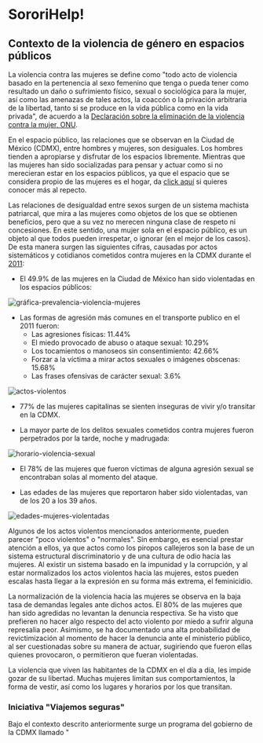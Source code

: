 # SororiHelp!

## Contexto de la violencia de género en espacios públicos

La violencia contra las mujeres se define como "todo acto de violencia basado en la pertenencia al sexo femenino que tenga o pueda tener como resultado un daño o sufrimiento físico, sexual o sociológica para la mujer, así como las amenazas de tales actos, la coaccón o la privación arbitraria de la libertad, tanto si se produce en la vida pública como en la vida privada", de acuerdo a la [Declaración sobre la eliminación de la violencia contra la mujer, ONU](https://www.ohchr.org/sp/professionalinterest/pages/violenceagainstwomen.aspx).

En el espacio público, las relaciones que se observan en la Ciudad de México (CDMX), entre hombres y mujeres, son desiguales. Los hombres tienden a apropiarse y disfrutar de los espacios libremente. Mientras que las mujeres han sido socializadas para pensar y actuar como si no merecieran estar en los espacios públicos, ya que el espacio que se considera propio de las mujeres es el hogar, da [click aquí](https://webcache.googleusercontent.com/search?q=cache:Mt2bzLc4sjIJ:https://revistas.javeriana.edu.co/index.php/revPsycho/article/view/700/781+&cd=4&hl=en&ct=clnk&gl=mx) si quieres conocer más al repecto. 

Las relaciones de desigualdad entre sexos surgen de un sistema machista patriarcal, que mira a las mujeres como objetos de los que se obtienen beneficios, pero que a su vez no merecen ninguna clase de respeto ni concesiones. En este sentido, una mujer sola en el espacio público, es un objeto al que todos pueden irrespetar, o ignorar (en el mejor de los casos). De esta manera surgen las siguientes cifras, causadas por actos sistemáticos y cotidianos cometidos contra mujeres en la CDMX durante el [2011](http://www2.unwomen.org/-/media/field%20office%20mexico/documentos/publicaciones/2017/ciudades%20y%20espacios%20públicos%20seguros.pdf?la=es&vs=330):

- El 49.9% de las mujeres en la Ciudad de México han sido violentadas en los espacios públicos:

![gráfica-prevalencia-violencia-mujeres]()

- Las formas de agresión más comunes en el transporte publico en el 2011 fueron:
    - Las agresiones físicas: 11.44%
    - El miedo provocado de abuso o ataque sexual: 10.29%
    - Los tocamientos o manoseos sin consentimiento: 42.66%
    - Forzar a la víctima a mirar actos sexuales o imágenes obscenas: 15.68%
    - Las frases ofensivas de carácter sexual: 3.6%

![actos-violentos]()

- 77% de las mujeres capitalinas se sienten inseguras de vivir y/o transitar en la CDMX.

- La mayor parte de los delitos sexuales cometidos contra mujeres fueron perpetrados por la tarde, noche y madrugada:

![horario-violencia-sexual]()

- El 78% de las mujeres que fueron víctimas de alguna agresión sexual se encontraban solas al momento del ataque.

- Las edades de las mujeres que reportaron haber sido violentadas, van de los 20 a los 39 años.

![edades-mujeres-violentadas]()

Algunos de los actos violentos mencionados anteriormente, pueden parecer "poco violentos" o "normales". Sin embargo, es esencial prestar atención a ellos, ya que actos como los piropos callejeros son la base de un sistema estructural discriminatorio y de una cultura de odio hacia las mujeres. Al existir un sistema basado en la impunidad y la corrupción, y al estar normalizados los actos violentos hacia las mujeres, estos pueden escalas hasta llegar a la expresión en su forma más extrema, el feminicidio.

La normalización de la violencia hacia las mujeres se observa en la baja tasa de demandas legales ante dichos actos. El 80% de las mujeres que han sido agredidas no levantan la denuncia respectiva. Se ha visto que prefieren no hacer algo respecto del acto violento por miedo a sufrir alguna represalia peor. Asimismo, se ha documentado una alta probabilidad de revictimización al momento de hacer la denuncia ante el ministerio público, al ser cuestionadas sobre su manera de actuar, sugiriendo que fueron ellas quienes provocaron, o permitieron que fueran violentadas.

La violencia que viven las habitantes de la CDMX en el día a día, les impide gozar de su libertad. Muchas mujeres limitan sus comportamientos, la forma de vestir, así como los lugares y horarios por los que transitan.

### Iniciativa "Viajemos seguras"

Bajo el contexto descrito anteriormente surge un programa del gobierno de la CDMX llamado "
